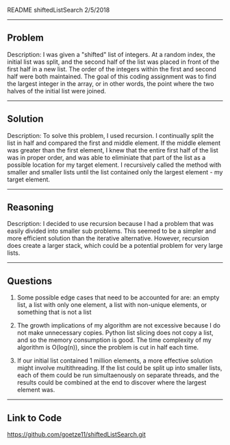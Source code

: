 README 
shiftedListSearch 
2/5/2018

--------
Problem
--------
Description: I was given a "shifted" list of integers. At a random index, the 
initial list was split, and the second half of the list was placed in front of
the first half in a new list. The order of the integers within the first and 
second half were both maintained. The goal of this coding assignment was to 
find the largest integer in the array, or in other words, the point where the 
two halves of the initial list were joined. 

--------
Solution
--------
Description: To solve this problem, I used recursion. I continually split the
list in half and compared the first and middle element. If the middle element
was greater than the first element, I knew that the entire first half of the 
list was in proper order, and was able to eliminiate that part of the list as 
a possible location for my target element. I recursively called the method with
smaller and smaller lists until the list contained only the largest element - 
my target element. 

----------
Reasoning
----------
Description: I decided to use recursion because I had a problem that was 
easily divided into smaller sub problems. This seemed to be a simpler and 
more efficient solution than the iterative alternative. However, recursion
does create a larger stack, which could be a potential problem for very
large lists. 

----------
Questions
----------
1. Some possible edge cases that need to be accounted for are: an empty list, 
a list with only one element, a list with non-unique elements, or something
that is not a list

2. The growth implications of my algorithm are not excessive because I do not
make unnecessary copies. Python list slicing does not copy a list, and so the
memory consumption is good. The time complexity of my algorithm is O(log(n)), 
since the problem is cut in half each time. 

3. If our initial list contained 1 million elements, a more effective solution
might involve multithreading. If the list could be split up into smaller
lists, each of them could be run simultaenously on separate threads, and
the results could be combined at the end to discover where the largest
element was. 
 
------------
Link to Code
------------
https://github.com/goetze11/shiftedListSearch.git